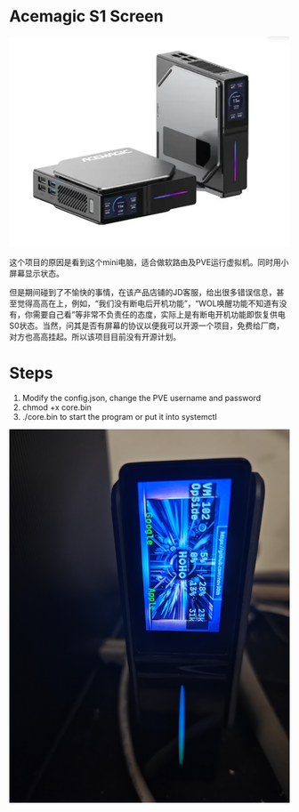 # Acemagic S1 Screen

![S1](product.png "S1")


这个项目的原因是看到这个mini电脑，适合做软路由及PVE运行虚拟机。同时用小屏幕显示状态。

但是期间碰到了不愉快的事情，在该产品店铺的JD客服，给出很多错误信息，甚至觉得高高在上，例如，“我们没有断电后开机功能”，“WOL唤醒功能不知道有没有，你需要自己看”等非常不负责任的态度，实际上是有断电开机功能即恢复供电S0状态。当然，问其是否有屏幕的协议以便我可以开源一个项目，免费给厂商，对方也高高挂起。所以该项目目前没有开源计划。

# Steps

1. Modify the config.json, change the PVE username and password
2. chmod +x core.bin
3. ./core.bin to start the program or put it into systemctl

![Screen](1st.jpg "Screen")

